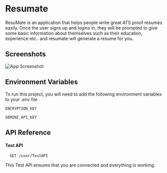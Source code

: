
# Resumate

ResuMate is an application that helps people write great ATS proof resumes easily. Once the user signs up and logins in, they will be prompted to give some basic information about themselves such as their education, experience etc.. and resumate will generate a resume for you. 

## Screenshots

![App Screenshot](https://via.placeholder.com/468x300?text=App+Screenshot+Here)



## Environment Variables

To run this project, you will need to add the following environment variables to your .env file

`ENCRYPTION_KEY`

`GEMINI_API_KEY`



## API Reference

#### Test API

```http
  GET /user/TestAPI
```

This Test API ensures that you are connected and everything is working.
